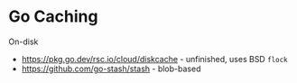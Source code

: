 # Go Caching

On-disk
* <https://pkg.go.dev/rsc.io/cloud/diskcache> - unfinished, uses BSD `flock`
* <https://github.com/go-stash/stash> - blob-based
